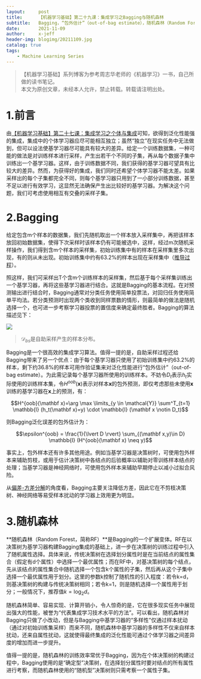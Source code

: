 ```yaml
---
layout:     post
title:      【机器学习基础】第二十九课：集成学习之Bagging与随机森林
subtitle:   Bagging，“包外估计”（out-of-bag estimate），随机森林（Random Forest）
date:       2021-11-09
author:     x-jeff
header-img: blogimg/20211109.jpg
catalog: true
tags:
    - Machine Learning Series
---
```

>【机器学习基础】系列博客为参考周志华老师的《机器学习》一书，自己所做的读书笔记。  
>本文为原创文章，未经本人允许，禁止转载。转载请注明出处。

# 1.前言

由[【机器学习基础】第二十七课：集成学习之个体与集成](http://shichaoxin.com/2021/10/12/机器学习基础-第二十七课-集成学习之个体与集成/)可知，欲得到泛化性能强的集成，集成中的个体学习器应尽可能相互独立；虽然“独立”在现实任务中无法做到，但可以设法使基学习器尽可能具有较大的差异。给定一个训练数据集，一种可能的做法是对训练样本进行采样，产生出若干个不同的子集，再从每个数据子集中训练出一个基学习器。这样，由于训练数据不同，我们获得的基学习器可望具有比较大的差异。然而，为获得好的集成，我们同时还希望个体学习器不能太差。如果采样出的每个子集都完全不同，则每个基学习器只用到了一小部分训练数据，甚至不足以进行有效学习，这显然无法确保产生出比较好的基学习器。为解决这个问题，我们可考虑使用相互有交叠的采样子集。

# 2.Bagging

给定包含m个样本的数据集，我们先随机取出一个样本放入采样集中，再把该样本放回初始数据集，使得下次采样时该样本仍有可能被选中，这样，经过m次随机采样操作，我们得到含m个样本的采样集，初始训练集中有的样本在采样集里多次出现，有的则从未出现。初始训练集中约有63.2%的样本出现在采样集中（[推导过程](http://shichaoxin.com/2018/11/27/机器学习基础-第二课-模型评估方法/#23自助法)）。

照这样，我们可采样出T个含m个训练样本的采样集，然后基于每个采样集训练出一个基学习器，再将这些基学习器进行结合。这就是Bagging的基本流程。在对预测输出进行结合时，Bagging通常对分类任务使用简单投票法，对回归任务使用简单平均法。若分类预测时出现两个类收到同样票数的情形，则最简单的做法是随机选择一个，也可进一步考察学习器投票的置信度来确定最终胜者。Bagging的算法描述见下：

![](https://xjeffblogimg.oss-cn-beijing.aliyuncs.com/BLOGIMG/BlogImage/MachineLearningSeries/Lesson29/29x1.png)

>$\mathcal{D}_{bs}$是自助采样产生的样本分布。

Bagging是一个很高效的集成学习算法。值得一提的是，自助采样过程还给Bagging带来了另一个优点：由于每个基学习器只使用了初始训练集中约63.2%的样本，剩下约36.8%的样本可用作验证集来对泛化性能进行“包外估计”（out-of-bag estimate）。为此需记录每个基学习器所使用的训练样本。不妨令$D_t$表示$h_t$实际使用的训练样本集，令$H^{oob}(\mathbf x)$表示对样本$\mathbf x$的包外预测，即仅考虑那些未使用$\mathbf x$训练的基学习器在$\mathbf x$上的预测，有：

$$H^{oob}(\mathbf x)=\arg \max \limits_{y \in \mathcal{Y}} \sum^T_{t=1} \mathbb{I} (h_t(\mathbf x)=y) \cdot \mathbb{I} (\mathbf x \notin D_t)$$

则Bagging泛化误差的包外估计为：

$$\epsilon^{oob} = \frac{1}{\lvert D \rvert} \sum_{(\mathbf x,y)\in D} \mathbb{I} (H^{oob}(\mathbf x) \neq y)$$

事实上，包外样本还有许多其他用途。例如当基学习器是决策树时，可使用包外样本来辅助剪枝，或用于估计决策树中各结点的后验概率以辅助对零训练样本结点的处理；当基学习器是神经网络时，可使用包外样本来辅助早期停止以减小过拟合风险。

从[偏差-方差分解](http://shichaoxin.com/2019/04/17/机器学习基础-第五课-偏差与方差/)的角度看，Bagging主要关注降低方差，因此它在不剪枝决策树、神经网络等易受样本扰动的学习器上效用更为明显。

# 3.随机森林

**随机森林（Random Forest，简称RF）**是Bagging的一个扩展变体。RF在以决策树为基学习器构建Bagging集成的基础上，进一步在决策树的训练过程中引入了随机属性选择。具体来说，传统决策树在选择划分属性时是在当前结点的属性集合（假定有d个属性）中选择一个最优属性；而在RF中，对基决策树的每个结点，先从该结点的属性集合中随机选择一个包含k个属性的子集，然后再从这个子集中选择一个最优属性用于划分。这里的参数k控制了随机性的引入程度：若令k=d，则基决策树的构建与传统决策树相同；若令k=1，则是随机选择一个属性用于划分；一般情况下，推荐值$k=\log_2 d$。

随机森林简单、容易实现、计算开销小，令人惊奇的是，它在很多现实任务中展现出强大的性能，被誉为“代表集成学习技术水平的方法”。可以看出，随机森林对Bagging只做了小改动，但是与Bagging中基学习器的“多样性”仅通过样本扰动（通过对初始训练集采样）而来不同，随机森林中基学习器的多样性不仅来自样本扰动，还来自属性扰动，这就使得最终集成的泛化性能可通过个体学习器之间差异度的增加而进一步提升。

值得一提的是，随机森林的训练效率常优于Bagging，因为在个体决策树的构建过程中，Bagging使用的是“确定型”决策树，在选择划分属性时要对结点的所有属性进行考察，而随机森林使用的“随机型”决策树则只需考察一个属性子集。